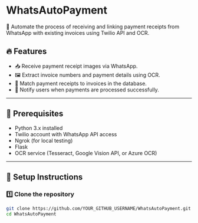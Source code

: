 # WhatsAutoPayment
🚀 Automate the process of receiving and linking payment receipts from WhatsApp with existing invoices using Twilio API and OCR.

## 🔥 Features
- 📥 Receive payment receipt images via WhatsApp.
- 🖼️ Extract invoice numbers and payment details using OCR.
- 🔗 Match payment receipts to invoices in the database.
- 📢 Notify users when payments are processed successfully.

---

## 📌 Prerequisites
- Python 3.x installed
- Twilio account with WhatsApp API access
- Ngrok (for local testing)
- Flask
- OCR service (Tesseract, Google Vision API, or Azure OCR)

---

## 🚀 Setup Instructions

### 1️⃣ Clone the repository
```sh
git clone https://github.com/YOUR_GITHUB_USERNAME/WhatsAutoPayment.git
cd WhatsAutoPayment

